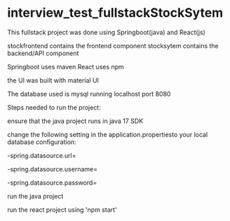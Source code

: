 # interview_test_fullstackStockSytem

This fullstack project was done using Springboot(java) and React(js)

stockfrontend contains the frontend component
stocksytem contains the backend/API component

Springboot uses maven 
React uses npm

the UI was built with material UI

The database used is mysql running localhost port 8080

Steps needed to run the project:

ensure that the java project runs in java 17 SDK

change the following setting in the  application.propertiesto your local database configuration:

-spring.datasource.url=

-spring.datasource.username=

-spring.datasource.password=

run the java project

run the react project using 'npm start'
